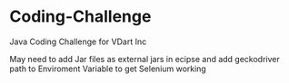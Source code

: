 # Coding-Challenge
Java Coding Challenge for VDart Inc

May need to add Jar files as external jars in ecipse and add geckodriver path to Enviroment Variable to get Selenium working

